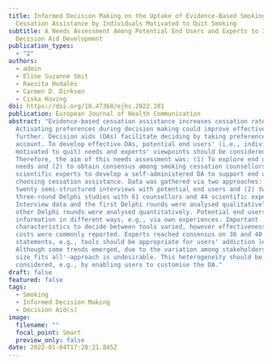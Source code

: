 ```yaml
---
title: Informed Decision Making on the Uptake of Evidence-Based Smoking
  Cessation Assistance by Individuals Motivated to Quit Smoking
subtitle: A Needs Assessment Among Potential End Users and Experts to Inform
  Decision Aid Development
publication_types:
  - "2"
authors:
  - admin
  - Eline Suzanne Smit
  - Raesita Hudales
  - Carmen D. Dirksen
  - Ciska Hoving
doi: https://doi.org/10.47368/ejhc.2022.101
publication: European Journal of Health Communication
abstract: "Evidence-based cessation assistance increases cessation rates.
  Activating preferences during decision making could improve effectiveness
  further. Decision aids (DAs) facilitate deciding by taking preferences into
  account. To develop effective DAs, potential end users' (i.e., individuals
  motivated to quit) needs and experts' viewpoints should be considered.
  Therefore, the aim of this needs assessment was: (1) To explore end users'
  needs and (2) to obtain consensus among smoking cessation counsellors and
  scientific experts to develop a self-administered DA to support end users in
  choosing cessation assistance. Data was gathered via two approaches: (1)
  twenty semi-structured interviews with potential end users and (2) two
  three-round Delphi studies with 61 counsellors and 44 scientific experts.
  Interview data and the first Delphi rounds were analysed qualitatively, the
  other Delphi rounds were analysed quantitatively. Potential end users acquired
  information in different ways, e.g., via own experiences. Important
  characteristics to decide between tools varied, however effectiveness and
  costs were commonly reported. Experts reached consensus on 38 and 40
  statements, e.g., tools should be appropriate for users' addiction level.
  Although some trends emerged, due to the variation among stakeholders, a 'one
  size fits all'-approach is undesirable. This heterogeneity should be
  considered, e.g., by enabling users to customise the DA."
draft: false
featured: false
tags:
  - Smoking
  - Informed Decision Making
  - Decision Aid(s)
image:
  filename: ""
  focal_point: Smart
  preview_only: false
date: 2022-01-04T17:28:21.845Z
---
```

